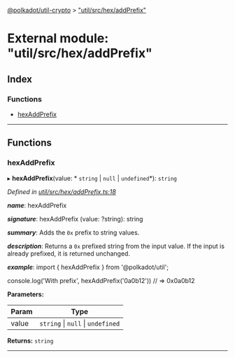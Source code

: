 [@polkadot/util-crypto](../README.md) > ["util/src/hex/addPrefix"](../modules/_util_src_hex_addprefix_.md)

# External module: "util/src/hex/addPrefix"

## Index

### Functions

* [hexAddPrefix](_util_src_hex_addprefix_.md#hexaddprefix)

---

## Functions

<a id="hexaddprefix"></a>

###  hexAddPrefix

▸ **hexAddPrefix**(value: * `string` &#124; `null` &#124; `undefined`*): `string`

*Defined in [util/src/hex/addPrefix.ts:18](https://github.com/polkadot-js/util/blob/7550b44/packages/util/src/hex/addPrefix.ts#L18)*

*__name__*: hexAddPrefix

*__signature__*: hexAddPrefix (value: ?string): string

*__summary__*: Adds the `0x` prefix to string values.

*__description__*: Returns a `0x` prefixed string from the input value. If the input is already prefixed, it is returned unchanged.

*__example__*: import { hexAddPrefix } from '@polkadot/util';

console.log('With prefix', hexAddPrefix('0a0b12')) // => 0x0a0b12

**Parameters:**

| Param | Type |
| ------ | ------ |
| value |  `string` &#124; `null` &#124; `undefined`|

**Returns:** `string`

___

